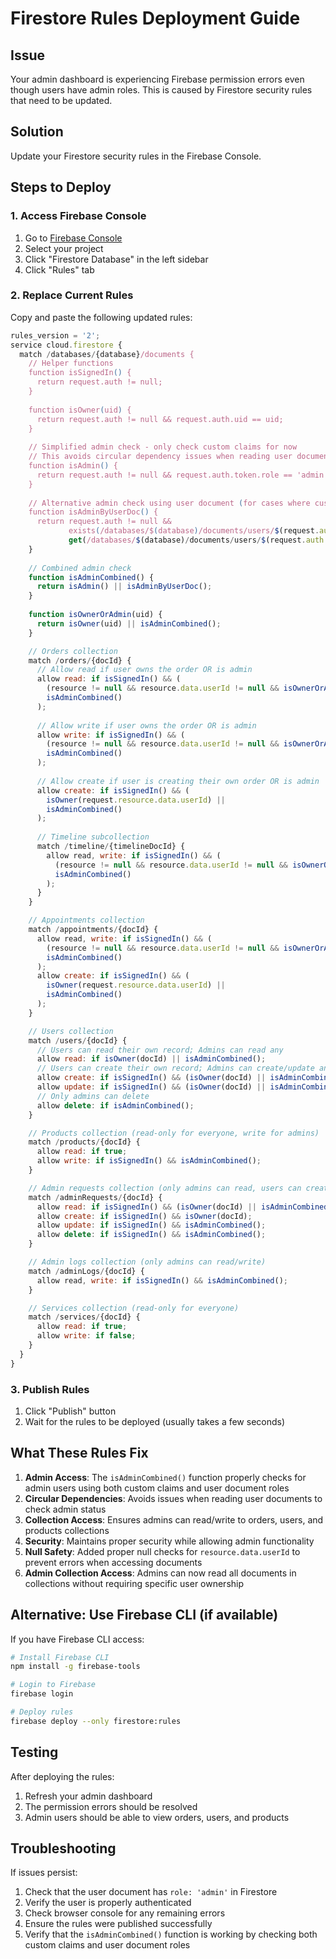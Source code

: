 # Firestore Rules Deployment Guide

## Issue
Your admin dashboard is experiencing Firebase permission errors even though users have admin roles. This is caused by Firestore security rules that need to be updated.

## Solution
Update your Firestore security rules in the Firebase Console.

## Steps to Deploy

### 1. Access Firebase Console
1. Go to [Firebase Console](https://console.firebase.google.com/)
2. Select your project
3. Click "Firestore Database" in the left sidebar
4. Click "Rules" tab

### 2. Replace Current Rules
Copy and paste the following updated rules:

```javascript
rules_version = '2';
service cloud.firestore {
  match /databases/{database}/documents {
    // Helper functions
    function isSignedIn() { 
      return request.auth != null; 
    }
    
    function isOwner(uid) { 
      return request.auth != null && request.auth.uid == uid; 
    }
    
    // Simplified admin check - only check custom claims for now
    // This avoids circular dependency issues when reading user documents
    function isAdmin() { 
      return request.auth != null && request.auth.token.role == 'admin';
    }
    
    // Alternative admin check using user document (for cases where custom claims aren't set)
    function isAdminByUserDoc() {
      return request.auth != null && 
             exists(/databases/$(database)/documents/users/$(request.auth.uid)) &&
             get(/databases/$(database)/documents/users/$(request.auth.uid)).data.role == 'admin';
    }
    
    // Combined admin check
    function isAdminCombined() {
      return isAdmin() || isAdminByUserDoc();
    }
    
    function isOwnerOrAdmin(uid) {
      return isOwner(uid) || isAdminCombined();
    }

    // Orders collection
    match /orders/{docId} {
      // Allow read if user owns the order OR is admin
      allow read: if isSignedIn() && (
        (resource != null && resource.data.userId != null && isOwnerOrAdmin(resource.data.userId)) || 
        isAdminCombined()
      );
      
      // Allow write if user owns the order OR is admin
      allow write: if isSignedIn() && (
        (resource != null && resource.data.userId != null && isOwnerOrAdmin(resource.data.userId)) || 
        isAdminCombined()
      );
      
      // Allow create if user is creating their own order OR is admin
      allow create: if isSignedIn() && (
        isOwner(request.resource.data.userId) || 
        isAdminCombined()
      );
      
      // Timeline subcollection
      match /timeline/{timelineDocId} {
        allow read, write: if isSignedIn() && (
          (resource != null && resource.data.userId != null && isOwnerOrAdmin(resource.data.userId)) || 
          isAdminCombined()
        );
      }
    }

    // Appointments collection
    match /appointments/{docId} {
      allow read, write: if isSignedIn() && (
        (resource != null && resource.data.userId != null && isOwnerOrAdmin(resource.data.userId)) || 
        isAdminCombined()
      );
      allow create: if isSignedIn() && (
        isOwner(request.resource.data.userId) || 
        isAdminCombined()
      );
    }

    // Users collection
    match /users/{docId} {
      // Users can read their own record; Admins can read any
      allow read: if isOwner(docId) || isAdminCombined();
      // Users can create their own record; Admins can create/update any
      allow create: if isSignedIn() && (isOwner(docId) || isAdminCombined());
      allow update: if isSignedIn() && (isOwner(docId) || isAdminCombined());
      // Only admins can delete
      allow delete: if isAdminCombined();
    }

    // Products collection (read-only for everyone, write for admins)
    match /products/{docId} {
      allow read: if true;
      allow write: if isSignedIn() && isAdminCombined();
    }

    // Admin requests collection (only admins can read, users can create their own)
    match /adminRequests/{docId} {
      allow read: if isSignedIn() && (isOwner(docId) || isAdminCombined());
      allow create: if isSignedIn() && isOwner(docId);
      allow update: if isSignedIn() && isAdminCombined();
      allow delete: if isSignedIn() && isAdminCombined();
    }

    // Admin logs collection (only admins can read/write)
    match /adminLogs/{docId} {
      allow read, write: if isSignedIn() && isAdminCombined();
    }

    // Services collection (read-only for everyone)
    match /services/{docId} {
      allow read: if true;
      allow write: if false;
    }
  }
}
```

### 3. Publish Rules
1. Click "Publish" button
2. Wait for the rules to be deployed (usually takes a few seconds)

## What These Rules Fix

1. **Admin Access**: The `isAdminCombined()` function properly checks for admin users using both custom claims and user document roles
2. **Circular Dependencies**: Avoids issues when reading user documents to check admin status
3. **Collection Access**: Ensures admins can read/write to orders, users, and products collections
4. **Security**: Maintains proper security while allowing admin functionality
5. **Null Safety**: Added proper null checks for `resource.data.userId` to prevent errors when accessing documents
6. **Admin Collection Access**: Admins can now read all documents in collections without requiring specific user ownership

## Alternative: Use Firebase CLI (if available)

If you have Firebase CLI access:

```bash
# Install Firebase CLI
npm install -g firebase-tools

# Login to Firebase
firebase login

# Deploy rules
firebase deploy --only firestore:rules
```

## Testing

After deploying the rules:
1. Refresh your admin dashboard
2. The permission errors should be resolved
3. Admin users should be able to view orders, users, and products

## Troubleshooting

If issues persist:
1. Check that the user document has `role: 'admin'` in Firestore
2. Verify the user is properly authenticated
3. Check browser console for any remaining errors
4. Ensure the rules were published successfully
5. Verify that the `isAdminCombined()` function is working by checking both custom claims and user document roles